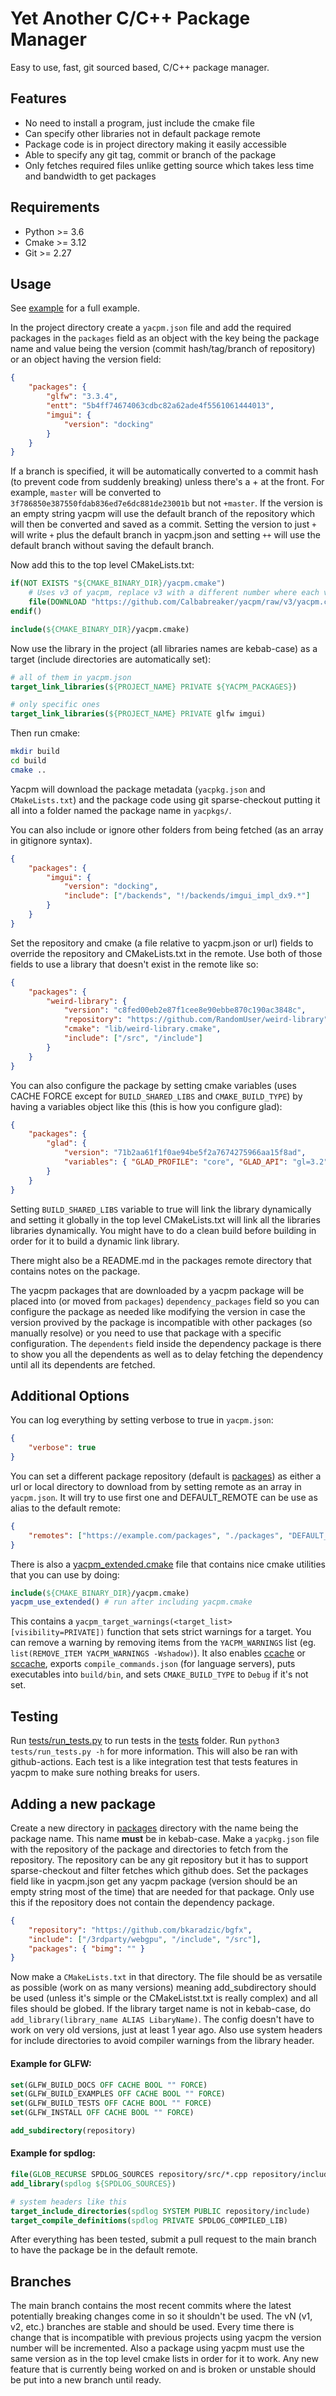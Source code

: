 # Yet Another C/C++ Package Manager

Easy to use, fast, git sourced based, C/C++ package manager.

## Features

-   No need to install a program, just include the cmake file
-   Can specify other libraries not in default package remote
-   Package code is in project directory making it easily accessible
-   Able to specify any git tag, commit or branch of the package
-   Only fetches required files unlike getting source which takes less time
    and bandwidth to get packages

## Requirements

-   Python >= 3.6
-   Cmake >= 3.12
-   Git >= 2.27

## Usage

See [example](./example/) for a full example.

In the project directory create a `yacpm.json` file and add the required
packages in the `packages` field as an object with the key being the
package name and value being the version (commit hash/tag/branch of repository)
or an object having the version field:

```json
{
    "packages": {
        "glfw": "3.3.4",
        "entt": "5b4ff74674063cdbc82a62ade4f5561061444013",
        "imgui": {
            "version": "docking"
        }
    }
}
```

If a branch is specified, it will be automatically converted to a commit hash
(to prevent code from suddenly breaking) unless there's a + at the front. For
example, `master` will be converted to
`3f786850e387550fdab836ed7e6dc881de23001b` but not `+master`. If the version is
an empty string yacpm will use the default branch of the repository which will
then be converted and saved as a commit. Setting the version to just `+`
will write `+` plus the default branch in yacpm.json and setting `++` will
use the default branch without saving the default branch.

Now add this to the top level CMakeLists.txt:

```cmake
if(NOT EXISTS "${CMAKE_BINARY_DIR}/yacpm.cmake")
    # Uses v3 of yacpm, replace v3 with a different number where each version is breaking change
    file(DOWNLOAD "https://github.com/Calbabreaker/yacpm/raw/v3/yacpm.cmake" "${CMAKE_BINARY_DIR}/yacpm.cmake")
endif()

include(${CMAKE_BINARY_DIR}/yacpm.cmake)
```

Now use the library in the project (all libraries names are kebab-case) as a
target (include directories are automatically set):

```cmake
# all of them in yacpm.json
target_link_libraries(${PROJECT_NAME} PRIVATE ${YACPM_PACKAGES})

# only specific ones
target_link_libraries(${PROJECT_NAME} PRIVATE glfw imgui)
```

Then run cmake:

```sh
mkdir build
cd build
cmake ..
```

Yacpm will download the package metadata (`yacpkg.json` and `CMakeLists.txt`)
and the package code using git sparse-checkout putting it all into a folder named
the package name in `yacpkgs/`.

You can also include or ignore other folders from being fetched (as an array in gitignore syntax).

```json
{
    "packages": {
        "imgui": {
            "version": "docking",
            "include": ["/backends", "!/backends/imgui_impl_dx9.*"]
        }
    }
}
```

Set the repository and cmake (a file relative to yacpm.json or url) fields to
override the repository and CMakeLists.txt in the remote. Use both of those
fields to use a library that doesn't exist in the remote like so:

```json
{
    "packages": {
        "weird-library": {
            "version": "c8fed00eb2e87f1cee8e90ebbe870c190ac3848c",
            "repository": "https://github.com/RandomUser/weird-library",
            "cmake": "lib/weird-library.cmake",
            "include": ["/src", "/include"]
        }
    }
}
```

You can also configure the package by setting cmake variables (uses CACHE FORCE
except for `BUILD_SHARED_LIBS` and `CMAKE_BUILD_TYPE`) by having a variables
object like this (this is how you configure glad):

```json
{
    "packages": {
        "glad": {
            "version": "71b2aa61f1f0ae94be5f2a7674275966aa15f8ad",
            "variables": { "GLAD_PROFILE": "core", "GLAD_API": "gl=3.2" }
        }
    }
}
```

Setting `BUILD_SHARED_LIBS` variable to true will link the library dynamically
and setting it globally in the top level CMakeLists.txt will link all the
libraries libraries dynamically. You might have to do a clean build before
building in order for it to build a dynamic link library.

There might also be a README.md in the packages remote directory that contains
notes on the package.

The yacpm packages that are downloaded by a yacpm package will be placed into
(or moved from `packages`) `dependency_packages` field so you can
configure the package as needed like modifying the version in case the version
provived by the package is incompatible with other packages (so manually
resolve) or you need to use that package with a specific configuration.
The `dependents` field inside the dependency package is there to show you all
the dependents as well as to delay fetching the dependency until all its dependents are
fetched.

## Additional Options

You can log everything by setting verbose to true in `yacpm.json`:

```json
{
    "verbose": true
}
```

You can set a different package repository (default is [packages](./packages))
as either a url or local directory to download from by setting remote as an
array in `yacpm.json`. It will try to use first one and DEFAULT_REMOTE can be
use as alias to the default remote:

```json
{
    "remotes": ["https://example.com/packages", "./packages", "DEFAULT_REMOTE"]
}
```

There is also a [yacpm_extended.cmake](./yacpm_extended.cmake) file that
contains nice cmake utilities that you can use by doing:

```cmake
include(${CMAKE_BINARY_DIR}/yacpm.cmake)
yacpm_use_extended() # run after including yacpm.cmake
```

This contains a `yacpm_target_warnings(<target_list> [visibility=PRIVATE])` function
that sets strict warnings for a target. You can remove a warning by removing
items from the `YACPM_WARNINGS` list (eg. `list(REMOVE_ITEM YACPM_WARNINGS -Wshadow)`). It also enables
[ccache](https://ccache.dev/) or [sccache](https://github.com/mozilla/sccache), exports
`compile_commands.json` (for language servers), puts executables into
`build/bin`, and sets `CMAKE_BUILD_TYPE` to `Debug` if it's not set.

## Testing

Run [tests/run_tests.py](./tests/run_tests.py) to run tests in the
[tests](./tests) folder. Run
`python3 tests/run_tests.py -h` for more information. This will also be ran with
github-actions. Each test is a like integration test that tests features in
yacpm to make sure nothing breaks for users.

## Adding a new package

Create a new directory in [packages](./packages) directory with the name being
the package name. This name **must** be in kebab-case. Make a `yacpkg.json`
file with the repository of the package and directories to fetch from the
repository. The repository can be any git repository but it has to support
sparse-checkout and filter fetches which github does. Set the packages field
like in yacpm.json get any yacpm package (version should be an empty string
most of the time) that are needed for that package. Only use this if the
repository does not contain the dependency package.

```json
{
    "repository": "https://github.com/bkaradzic/bgfx",
    "include": ["/3rdparty/webgpu", "/include", "/src"],
    "packages": { "bimg": "" }
}
```

Now make a `CMakeLists.txt` in that directory. The file should be as versatile
as possible (work on as many versions) meaning add_subdirectory should be used
(unless it's simple or the CMakeListst.txt is really complex) and all files
should be globed. If the library target name is not in kebab-case, do
`add_library(library_name ALIAS LibaryName)`. The config doesn't have to work
on very old versions, just at least 1 year ago. Also use system headers for
include directories to avoid compiler warnings from the library header.

#### Example for GLFW:

```cmake
set(GLFW_BUILD_DOCS OFF CACHE BOOL "" FORCE)
set(GLFW_BUILD_EXAMPLES OFF CACHE BOOL "" FORCE)
set(GLFW_BUILD_TESTS OFF CACHE BOOL "" FORCE)
set(GLFW_INSTALL OFF CACHE BOOL "" FORCE)

add_subdirectory(repository)
```

#### Example for spdlog:

```cmake
file(GLOB_RECURSE SPDLOG_SOURCES repository/src/*.cpp repository/include/*.h)
add_library(spdlog ${SPDLOG_SOURCES})

# system headers like this
target_include_directories(spdlog SYSTEM PUBLIC repository/include)
target_compile_definitions(spdlog PRIVATE SPDLOG_COMPILED_LIB)
```

After everything has been tested, submit a pull request to the main branch to
have the package be in the default remote.

## Branches

The main branch contains the most recent commits where the latest potentially
breaking changes come in so it shouldn't be used. The vN (v1, v2, etc.)
branches are stable and should be used. Every time there is change that is
incompatible with previous projects using yacpm the version number will be
incremented. Also a package using yacpm must use the same version as in the top
level cmake lists in order for it to work. Any new feature that is currently
being worked on and is broken or unstable should be put into a new branch until
ready.
